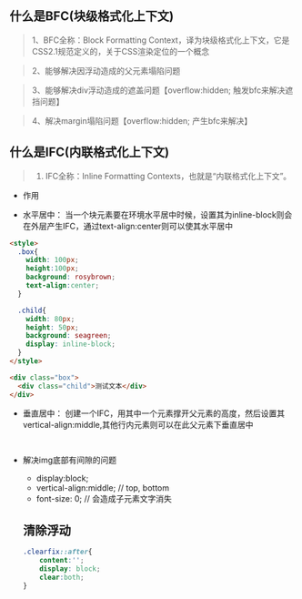 ## 什么是BFC(块级格式化上下文)

>1、BFC全称：Block Formatting Context，译为块级格式化上下文，它是CSS2.1规范定义的，关于CSS渲染定位的一个概念

>2、能够解决因浮动造成的父元素塌陷问题

>3、能够解决div浮动造成的遮盖问题【overflow:hidden; 触发bfc来解决遮挡问题】

>4、解决margin塌陷问题【overflow:hidden; 产生bfc来解决】

## 什么是IFC(内联格式化上下文)
>1. IFC全称：Inline Formatting Contexts，也就是“内联格式化上下文”。
+ 作用
 - 水平居中： 当一个块元素要在环境水平居中时候，设置其为inline-block则会在外层产生IFC，通过text-align:center则可以使其水平居中
  ```html
  <style>
    .box{
      width: 100px;
      height:100px;
      background: rosybrown;
      text-align:center;
    }

    .child{
      width: 80px;
      height: 50px;
      background: seagreen;
      display: inline-block;
    }
  </style>

  <div class="box">
    <div class="child">测试文本</div>
  </div>
  ```
 - 垂直居中： 创建一个IFC，用其中一个元素撑开父元素的高度，然后设置其vertical-align:middle,其他行内元素则可以在此父元素下垂直居中
 ```html
  
 ```

+ 解决img底部有间隙的问题
  - display:block;
  - vertical-align:middle; // top, bottom
  - font-size: 0; // 会造成子元素文字消失

  ## 清除浮动
  ```css
  .clearfix::after{
      content:'';
      display: block;
      clear:both;
  }
  ```